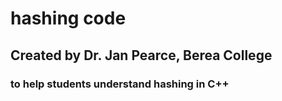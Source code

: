 # hashing code
## Created by Dr. Jan Pearce, Berea College
### to help students understand hashing in C++
